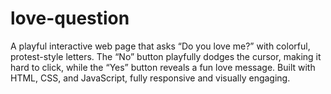 # love-question
A playful interactive web page that asks “Do you love me?” with colorful, protest-style letters. The “No” button playfully dodges the cursor, making it hard to click, while the “Yes” button reveals a fun love message. Built with HTML, CSS, and JavaScript, fully responsive and visually engaging.
